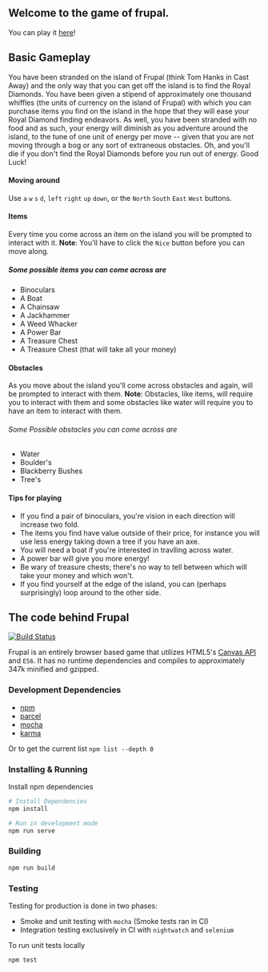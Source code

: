 ## Welcome to the game of frupal.
You can play it [here](http://web.cecs.pdx.edu/~gomenas/frupal/dist/)!

## Basic Gameplay

You have been stranded on the island of Frupal (think Tom Hanks in Cast Away) and the only way that you can get off the island is to find the Royal Diamonds. You have been given a stipend of approximately one thousand whiffles (the units of currency on the island of Frupal) with which you can purchase items you find on the island in the hope that they will ease your Royal Diamond finding endeavors. As well, you have been stranded with no food and as such, your energy will diminish as you adventure around the island, to the tune of one unit of energy per move -- given that you are not moving through a bog or any sort of extraneous obstacles. Oh, and you'll die if you don't find the Royal Diamonds before you run out of energy. Good Luck!

#### Moving around
Use `a` `w` `s` `d`, `left` `right` `up` `down`, or the `North` `South` `East` `West` buttons.

#### Items
Every time you come across an item on the island you will be prompted to interact with it.
**Note**: You'll have to click the `Nice` button before you can move along.

##### Some possible items you can come across are
* Binoculars
* A Boat
* A Chainsaw
* A Jackhammer
* A Weed Whacker
* A Power Bar
* A Treasure Chest 
* A Treasure Chest (that will take all your money)

#### Obstacles
As you move about the island you'll come across obstacles and again, will be prompted to interact with them.
**Note**: Obstacles, like items, will require you to interact with them and some obstacles like water will require you to have an item to interact with them. 

###### Some Possible obstacles you can come across are
* Water
* Boulder's
* Blackberry Bushes
* Tree's

#### Tips for playing

* If you find a pair of binoculars, you're vision in each direction will increase two fold.
* The items you find have value outside of their price, for instance you will use less energy taking down a tree if you have an axe.
* You will need a boat if you're interested in travlling across water.
* A power bar will give you more energy!
* Be wary of treasure chests; there's no way to tell between which will take your money and which won't.
* If you find yourself at the edge of the island, you can (perhaps surprisingly) loop around to the other side.

## The code behind Frupal 

[![Build Status](https://travis-ci.com/samgomena/frupal.svg?branch=master)](https://travis-ci.com/samgomena/frupal)

Frupal is an entirely browser based game that utilizes HTML5's [Canvas API](https://developer.mozilla.org/en-US/docs/Web/API/Canvas_API) and `ES6`.
It has no runtime dependencies and compiles to approximately 347k minified and gzipped.

### Development Dependencies
* [npm](https://www.npmjs.com/get-npm)
* [parcel](https://parceljs.org/getting_started.html)
* [mocha](https://mochajs.org/)
* [karma](https://karma-runner.github.io/latest/index.html)

Or to get the current list
`npm list --depth 0`

### Installing & Running
Install npm dependencies
```bash
# Install Dependencies
npm install

# Run in development mode
npm run serve
```

### Building
```bash
npm run build
```

### Testing 

Testing for production is done in two phases:
* Smoke and unit testing with `mocha` (Smoke tests ran in CI)
* Integration testing exclusively in CI with `nightwatch` and `selenium`

To run unit tests locally
```bash
npm test
```
